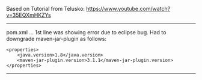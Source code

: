 Based on Tutorial from Telusko: 
https://www.youtube.com/watch?v=35EQXmHKZYs

-----
pom.xml ... 1st line was showing error due to eclipse bug. 
Had to downgrade maven-jar-plugin as follows: 

	<properties>
		<java.version>1.8</java.version>
		<maven-jar-plugin.version>3.1.1</maven-jar-plugin.version>
	</properties>
	
-------


